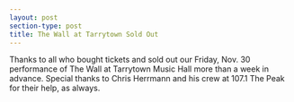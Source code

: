```yaml
---
layout: post
section-type: post
title: The Wall at Tarrytown Sold Out
---
```


<p>Thanks to all who bought tickets and sold out our Friday, Nov. 30 performance of The Wall at Tarrytown Music Hall more than a week in advance.&nbsp;Special thanks to Chris Herrmann and his crew at 107.1 The Peak for their help, as always.&nbsp;</p>
